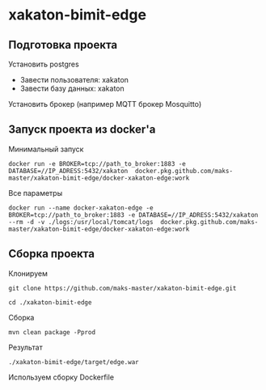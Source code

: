# xakaton-bimit-edge

## Подготовка проекта

Установить postgres
 - Завести пользователя: xakaton
 - Завести базу данных: xakaton
 
Установить брокер (например MQTT брокер Mosquitto)


## Запуск проекта из docker'а

Минимальный запуск
```
docker run -e BROKER=tcp://path_to_broker:1883 -e DATABASE=//IP_ADRESS:5432/xakaton  docker.pkg.github.com/maks-master/xakaton-bimit-edge/docker-xakaton-edge:work
```

Все параметры
```
docker run --name docker-xakaton-edge -e BROKER=tcp://path_to_broker:1883 -e DATABASE=//IP_ADRESS:5432/xakaton --rm -d -v ./logs:/usr/local/tomcat/logs  docker.pkg.github.com/maks-master/xakaton-bimit-edge/docker-xakaton-edge:work
```


## Сборка проекта

Клонируем
```
git clone https://github.com/maks-master/xakaton-bimit-edge.git
```
```
cd ./xakaton-bimit-edge
```
Сборка
```
mvn clean package -Pprod
```
Результат
```
./xakaton-bimit-edge/target/edge.war
```

Используем сборку Dockerfile